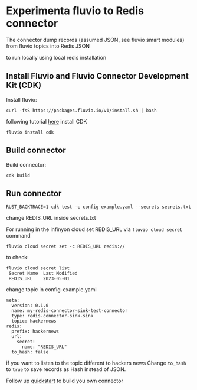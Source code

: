 # Experimenta fluvio to Redis connector

The connector dump records (assumed JSON, see fluvio smart modules) from fluvio topics into Redis JSON 

to run locally using local redis installation 

## Install Fluvio and Fluvio Connector Development Kit (CDK)
Install fluvio:
```
curl -fsS https://packages.fluvio.io/v1/install.sh | bash
```
following tutorial [here](https://www.fluvio.io/connectors/cdk/overview/) install CDK
```
fluvio install cdk
```

## Build connector 

Build connector:
```
cdk build
```

## Run connector
```
RUST_BACKTRACE=1 cdk test -c config-example.yaml --secrets secrets.txt
```
change REDIS_URL inside secrets.txt

For running in the infinyon cloud set REDIS_URL via `fluvio cloud secret` command
```
fluvio cloud secret set -c REDIS_URL redis://
```
to check:
```
fluvio cloud secret list
 Secret Name  Last Modified 
 REDIS_URL    2023-05-01    
```

change topic in config-example.yaml
```
meta:
  version: 0.1.0
  name: my-redis-connector-sink-test-connector
  type: redis-connector-sink-sink
  topic: hackernews
redis:
  prefix: hackernews
  url:
    secret:
      name: "REDIS_URL"
  to_hash: false
```
if you want to listen to the topic different to hackers news 
Change `to_hash` to `true` to save records as Hash instead of JSON. 

Follow up [quickstart](https://www.fluvio.io/connectors/cdk/overview/) to build you own connector 
